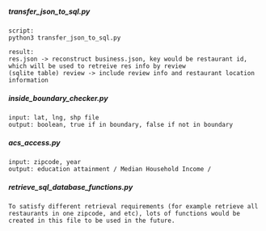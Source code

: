##### transfer_json_to_sql.py
```
script:
python3 transfer_json_to_sql.py

result:
res.json -> reconstruct business.json, key would be restaurant id, which will be used to retreive res info by review 
(sqlite table) review -> include review info and restaurant location information 
```

##### inside_boundary_checker.py
```
input: lat, lng, shp file
output: boolean, true if in boundary, false if not in boundary
```

##### acs_access.py
```
input: zipcode, year
output: education attainment / Median Household Income / 
```

##### retrieve_sql_database_functions.py
```
To satisfy different retrieval requirements (for example retrieve all restaurants in one zipcode, and etc), lots of functions would be created in this file to be used in the future.  
```